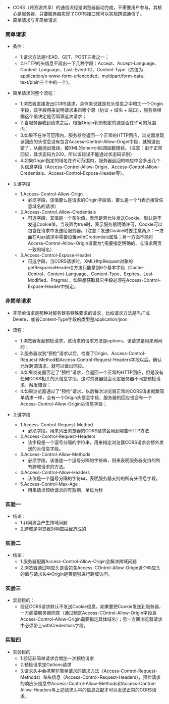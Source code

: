 - CORS（跨资源共享）的通信流程是浏览器自动完成，不需要用户参与，其核心是服务器，只要服务器实现了CORS接口就可以实现跨源通信了。
- 简单请求与非简单请求

### 简单请求
- 条件：
  - 1.请求方法是HEAD、GET、POST三者之一；
  - 2.HTTP的头信息不超出一下几种字段：Accept、Accept-Language、Content-Language、Last-Event-ID、Content-Type（其值为application/x-www-form-urlencoded、multipart/form-data、text/plain三个中的一个）。

- 简单请求的整个流程：
  - 1.浏览器直接发出CORS请求，具体来说就是在头信息之中增加一个Origin字段，该字段用来说明请求来自哪个源（协议 + 域名 + 端口），服务器根据这个值决定是否同源这次请求；
  - 2.当服务器收到请求之后，根据Origin判断制定的源是否在许可的范围内；
  - 3.如果不在许可范围内，服务器会返回一个正常的HTTP回应，浏览器发现该回应的头信息没有包含Access-Control-Allow-Origin字段，就知道出错了，从而抛出错误，被XML的onerror回调函数捕获。（注意：由于正常回应，其状态码为200，所以该错误不能通过状态码识别）
  - 4.如果Origin指定的域名在许可范围内，服务器返回的响应中会多出几个头信息字段（Access-Control-Allow-Origin、Access-Control-Allow-Credentials、Access-Control-Expose-Header等）。

- 关键字段
  - 1.Access-Control-Allow-Orign
    - 必须字段，该值要么是请求的Origin字段值，要么是一个*(表示接受任意域名的请求)
  - 2.Access-Control_Allow-Credentials
    - 可选字段，其值是一个布尔值，表示是否允许发送Cookie。默认是不发送Cookie值，当设置为true时，表示服务器明确许可，Cookie可以包含在请求中发送给服务器。（注意：发送Cookie时要注意两点：一方面在Ajax请求中需要设置withCredentials属性；另一方面不能将Access-Control-Allow-Origin设置为*,需要指定明确的、与请求网页一致的域名）
  - 3.Access-Control-Expose-Header
    - 可选字段，当CORS请求时，XMLHttpRequest对象的getResponseHeader()方法只能拿到6个基本字段（Cache-Control、Content-Language、Content-Type、Expires、Last-Modified、Pragma），如果想获取其它字段必须在Access-Control-Expose-Header中指定。

### 非简单请求
- 非简单请求是那种对服务器有特殊要求的请求，比如请求方法是PUT或Delete，或者Content-Type字段的类型是application/json

- 流程：
  - 1.浏览器发起预检请求，该请求的请求方法是options，该请求是用来询问的；
  - 2.服务器收到“预检”请求以后，检查了Origin、Access-Control-Request-Method和Access-Control-Request-Headers字段以后，确认允许跨源请求，就可以做出回应。
  - 3.如果浏览器否定了“预检”请求，会返回一个正常的HTTP回应，但是没有任何CORS相关的头信息字段，这时浏览器就会认定服务器不同意预检请求，触发错误；
  - 4.如果浏览器通过了“预检”请求，以后每次浏览器正常的CORS请求就跟简单请求一样，会有一个Origin头信息字段，服务器的回应也会有一个Access-Control-Allow-Origin头信息字段；

- 关键字段
  - 1.Access-Control-Request-Method
    - 必须字段，用来列出浏览器的CORS请求会用到哪些HTTP方法
  - 2.Access-Control-Request-Headers
    - 该字段是一个逗号分隔的字符串，用来指定浏览器CORS请求会额外发送的头信息字段。
  - 3.Access-Control-Allow-Methods
    - 必须字段，该值是一个逗号分隔的字符串，用来表明服务器支持的所有跨域请求的方法。
  - 4.Access-Control-Allow-Headers
    - 该值是一个逗号分隔的字符串，表明服务器支持的所有头信息字段。
  - 5.Access-Control-Max-Age
    - 用来请求预检请求的有效期，单位为秒

### 实验一
- 结论：
  - 1.非同源会产生跨域问题
  - 2.跨域是浏览器对响应拦截造成的


### 实验二
- 结论：
  - 1.服务器配置Access-Control-Allow-Origin会解决跨域问题
  - 2.浏览器通过响应头是否包含Access-COntrol-Allow-Origin这个响应头的值与请求头中Origin是否能够进行跨域访问。

### 实验三
- 实验目的：
  - 验证CORS请求默认不发送Cookie信息，如果要把Cookie发送到服务器，一方面要服务器同意（通过制定Access-COntrol-Allow-Origin字段且Access-Control-Allow-Origin需要指定具体域名）；另一方面浏览器请求中必须带上withCredentials字段。

### 实验四
- 实验目的
  - 1.验证非简单请求会增加一次预检请求
  - 2.预检请求是Options请求
  - 3.请求头中会携带非简单请求的请求方法（Access-Control-Request-Methods）和头信息（Access-Control-Request-Headers），预检请求的响应头信息中Access-Control-Allow-Methods和Access-Control-Allow-Headers与上述请求头中的信息匹配才可以发送正常的CORS请求。
